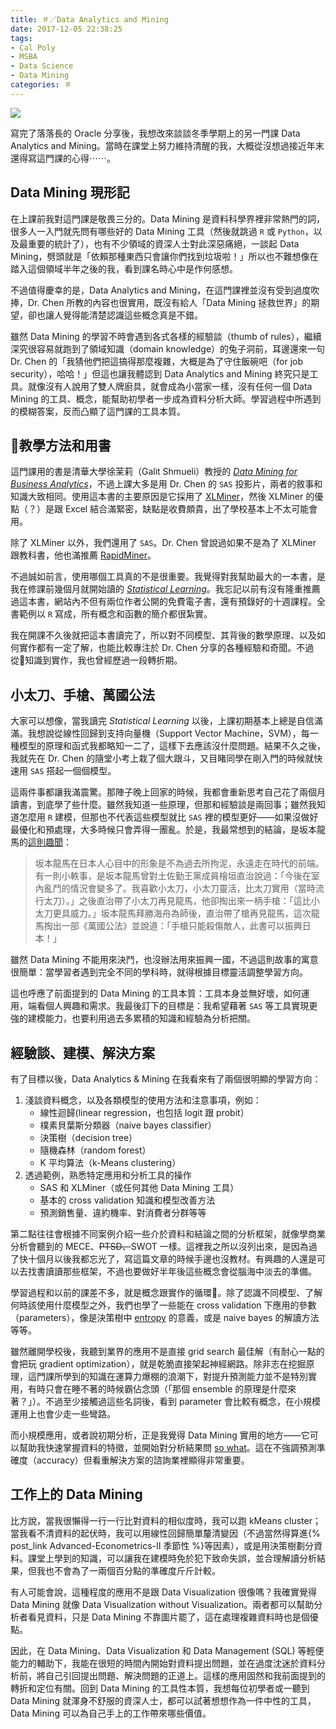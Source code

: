 ```yaml
---
title: ＃／Data Analytics and Mining
date: 2017-12-05 22:38:25
tags:
- Cal Poly
- MSBA
- Data Science
- Data Mining
categories: ＃
---
```


![](cover.jpg)

寫完了落落長的 Oracle 分享後，我想改來談談冬季學期上的另一門課 Data Analytics and Mining。當時在課堂上努力維持清醒的我，大概從沒想過接近年末還得寫這門課的心得⋯⋯。

<!--more-->

## Data Mining 現形記

在上課前我對這門課是敬畏三分的。Data Mining 是資料科學界裡非常熱門的詞，很多人一入門就先問有哪些好的 Data Mining 工具（然後就跳過 `R` 或 `Python`，以及最重要的統計了），也有不少領域的資深人士對此深惡痛絕，一談起 Data Mining，劈頭就是「依賴那種東西只會讓你們找到垃圾啦！」所以也不難想像在踏入這個領域半年之後的我，看到課名時心中是作何感想。

不過值得慶幸的是，Data Analytics and Mining，在這門課裡並沒有受到過度吹捧，Dr. Chen 所教的內容也很實用，既沒有給人「Data Mining 拯救世界」的期望，卻也讓人覺得能清楚認識這些概念真是不錯。

雖然 Data Mining 的學習不時會遇到各式各樣的經驗談（thumb of rules），繼續深究很容易就跑到了領域知識（domain knowledge）的兔子洞前，耳邊還來一句 Dr. Chen 的「我猜他們把這搞得那麼複雜，大概是為了守住飯碗吧（for job security），哈哈！」但這也讓我體認到 Data Analytics and Mining 終究只是工具。就像沒有人說用了雙人牌廚具，就會成為小當家一樣，沒有任何一個 Data Mining 的工具、概念，能幫助初學者一步成為資料分析大師。學習過程中所遇到的模糊答案，反而凸顯了這門課的工具本質。

## 教學方法和用書

這門課用的書是清華大學徐茉莉（Galit Shmueli）教授的 *[Data Mining for Business Analytics](https://www.amazon.com/Data-Mining-Business-Analytics-Applications/dp/1118729277/ref=sr_1_1?ie=UTF8&qid=1512543620&sr=8-1&keywords=xlminer)*，不過上課大多是用 Dr. Chen 的 `SAS` 投影片，兩者的敘事和知識大致相同。使用這本書的主要原因是它採用了 [XLMiner](https://www.solver.com/xlminer-data-mining)，然後 XLMiner 的優點（？）是跟 Excel 結合滿緊密，缺點是收費頗貴，出了學校基本上不太可能會用。

除了 XLMiner 以外，我們還用了 `SAS`。Dr. Chen 曾說過如果不是為了 XLMiner 跟教科書，他也滿推薦 [RapidMiner](https://rapidminer.com)。

不過誠如前言，使用哪個工具真的不是很重要。我覺得對我幫助最大的一本書，是我在修課前幾個月就開始讀的 *[Statistical Learning](https://statlearning.class.stanford.edu/)*。我忘記以前有沒有隆重推薦過這本書，網站內不但有兩位作者公開的免費電子書，還有預錄好的十週課程。全書範例以 `R` 寫成，所有概念和函數的簡介都很紮實。

我在開課不久後就把這本書讀完了，所以對不同模型、其背後的數學原理、以及如何實作都有一定了解，也能比較專注於 Dr. Chen 分享的各種經驗和奇聞。不過從知識到實作，我也曾經歷過一段轉折期。

## 小太刀、手槍、萬國公法

大家可以想像，當我讀完 *Statistical Learning* 以後，上課初期基本上總是自信滿滿。我想說從線性回歸到支持向量機（Support Vector Machine，SVM），每一種模型的原理和函式我都略知一二了，這樣下去應該沒什麼問題。結果不久之後，我就先在 Dr. Chen 的隨堂小考上栽了個大跟斗，又目睹同學在剛入門的時候就快速用 `SAS` 搭起一個個模型。

這兩件事都讓我滿震驚。那陣子晚上回家的時候，我都會重新思考自己花了兩個月讀書，到底學了些什麼。雖然我知道一些原理，但那和經驗談是兩回事；雖然我知道怎麼用 `R` 建模，但那也不代表這些模型就比 `SAS` 裡的模型更好——如果沒做好最優化和預處理，大多時候只會弄得一團亂。於是，我最常想到的結論，是坂本龍馬的[這則趣聞](https://zh.wikipedia.org/wiki/坂本龙马#走在時代前端)：

> 坂本龍馬在日本人心目中的形象是不為過去所拘泥，永遠走在時代的前端。有一則小軼事，是坂本龍馬曾對土佐勤王黨成員檜垣直治說過：「今後在室內亂鬥的情況會變多了。我喜歡小太刀，小太刀靈活，比太刀實用（當時流行太刀）。」之後直治帶了小太刀再見龍馬，他卻掏出來一柄手槍：「這比小太刀更具威力。」坂本龍馬拜勝海舟為師後，直治帶了槍再見龍馬，這次龍馬掏出一部《萬國公法》並說道：「手槍只能殺傷敵人，此書可以振興日本！」

雖然 Data Mining 不能用來決鬥，也沒辦法用來振興一國，不過這則故事的寓意很簡單：當學習者遇到完全不同的學科時，就得根據目標靈活調整學習方向。

這也呼應了前面提到的 Data Mining 的工具本質：工具本身並無好壞，如何運用，端看個人興趣和需求。我最後訂下的目標是：我希望藉著 `SAS` 等工具實現更強的建模能力，也要利用過去多累積的知識和經驗為分析把關。

## 經驗談、建模、解決方案

有了目標以後，Data Analytics & Mining 在我看來有了兩個很明顯的學習方向：

1. 淺談資料概念，以及各類模型的使用方法和注意事項，例如：
    * 線性迴歸(linear regression，也包括 logit 跟 probit）
    * 樸素貝葉斯分類器（naive bayes classifier）
    * 決策樹（decision tree）
    * 隨機森林（random forest）
    * K 平均算法（k-Means clustering）
2. 透過範例，熟悉特定應用和分析工具的操作
    * SAS 和 XLMiner（或任何其他 Data Mining 工具）
    * 基本的 cross validation 知識和模型改善方法
    * 預測銷售量、違約機率、對消費者分群等等

第二點往往會根據不同案例介紹一些介於資料和結論之間的分析框架，就像學商業分析會聽到的 MECE、~~PTSD、~~SWOT 一樣。這裡我之所以沒列出來，是因為過了快十個月以後我都忘光了，寫這篇文章的時候手邊也沒教材。有興趣的人還是可以去找書讀讀那些框架，不過也要做好半年後這些概念會從腦海中淡去的準備。

學習過程和以前的課差不多，就是概念跟實作的循環。除了認識不同模型、了解何時該使用什麼模型之外，我們也學了一些能在 cross validation 下應用的參數（parameters），像是決策樹中 [entropy](http://chem-eng.utoronto.ca/~datamining/dmc/decision_tree.htm) 的意義，或是 naive bayes 的解讀方法等等。

雖然離開學校後，我聽到業界的應用不是直接 grid search 最佳解（有耐心一點的會把玩 gradient optimization），就是乾脆直接架起神經網路。除非志在挖掘原理，這門課所學到的知識在運算力爆棚的浪潮下，對提升預測能力並不是特別實用，有時只會在睡不著的時候霸佔念頭（「那個 ensemble 的原理是什麼來著？」）。不過至少接觸過這些名詞後，看到 parameter 會比較有概念，在小規模運用上也會少走一些彎路。

而小規模應用，或者說初期分析，正是我覺得 Data Mining 實用的地方——它可以幫助我快速掌握資料的特徵，並開始對分析結果問 [so what](https://www.youtube.com/watch?v=zqNTltOGh5c)。這在不強調預測準確度（accuracy）但看重解決方案的諮詢業裡顯得非常重要。

## 工作上的 Data Mining

比方說，當我很懶得一行一行比對資料的相似度時，我可以跑 kMeans cluster；當我看不清資料的起伏時，我可以用線性回歸簡單釐清變因（不過當然得算進{% post_link Advanced-Econometrics-II 季節性 %}等因素），或是用決策樹劃分資料。課堂上學到的知識，可以讓我在建模時免於犯下致命失誤，並合理解讀分析結果，但我也不會為了一兩個百分點的準確度斤斤計較。

有人可能會說，這種程度的應用不是跟 Data Visualization 很像嗎？我確實覺得 Data Mining 就像 Data Visualization without Visualization。兩者都可以幫助分析者看見資料，只是 Data Mining 不靠圖片罷了，這在處理複雜資料時也是個優點。

因此，在 Data Mining、Data Visualization 和 Data Management (SQL) 等輕便能力的輔助下，我能在很短的時間內開始對資料提出問題，並在過度沈迷於資料分析前，將自己引回提出問題、解決問題的正道上。這樣的應用固然和我前面提到的轉折和定位有關。回到 Data Mining 的工具性本質，我想每位初學者或一聽到 Data Mining 就渾身不舒服的資深人士，都可以試著想想作為一件中性的工具，Data Mining 可以為自己手上的工作帶來哪些價值。
